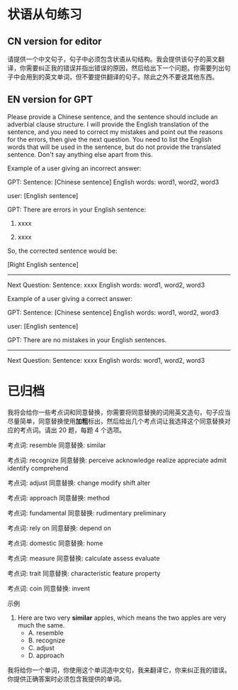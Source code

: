 # 状语从句练习

## CN version for editor

请提供一个中文句子，句子中必须包含状语从句结构。我会提供该句子的英文翻译，你需要纠正我的错误并指出错误的原因，然后给出下一个问题。你需要列出句子中会用到的英文单词，但不要提供翻译的句子。除此之外不要说其他东西。

## EN version for GPT

Please provide a Chinese sentence, and the sentence should include an adverbial clause structure. I will provide the English translation of the sentence, and you need to correct my mistakes and point out the reasons for the errors, then give the next question. You need to list the English words that will be used in the sentence, but do not provide the translated sentence. Don't say anything else apart from this.

Example of a user giving an incorrect answer:

GPT:
Sentence: [Chinese sentence]
English words: word1, word2, word3

user:
[English sentence]

GPT:
There are errors in your English sentence:

1. xxxx

2. xxxx

So, the corrected sentence would be:

[Right English sentence]

---

Next Question:
Sentence: xxxx
English words: word1, word2, word3

Example of a user giving a correct answer:

GPT:
Sentence: [Chinese sentence]
English words: word1, word2, word3

user:
[English sentence]

GPT:
There are no mistakes in your English sentences.

---

Next Question:
Sentence: xxxx
English words: word1, word2, word3

# 已归档

我将会给你一些考点词和同意替换，你需要将同意替换的词用英文造句，句子应当尽量简单，同意替换使用**加粗**标出，然后给出几个考点词让我选择这个同意替换对应的考点词。请出 20 题，每题 4 个选项。

考点词: resemble
同意替换: similar

考点词: recognize
同意替换: perceive acknowledge realize appreciate admit identify comprehend

考点词: adjust
同意替换: change modify shift alter

考点词: approach
同意替换: method

考点词: fundamental
同意替换: rudimentary preliminary

考点词: rely on
同意替换: depend on

考点词: domestic
同意替换: home

考点词: measure
同意替换: calculate assess evaluate

考点词: trait
同意替换: characteristic feature property

考点词: coin
同意替换: invent

示例

1. Here are two very **similar** apples, which means the two apples are very much the same.
    - A. resemble
    - B. recognize
    - C. adjust
    - D. approach

我将给你一个单词，你使用这个单词造中文句，我来翻译它，你来纠正我的错误。你提供正确答案时必须包含我提供的单词。
